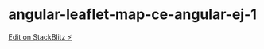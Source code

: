 # angular-leaflet-map-ce-angular-ej-1

[Edit on StackBlitz ⚡️](https://stackblitz.com/edit/angular-leaflet-map-ce-angular-ej-1)